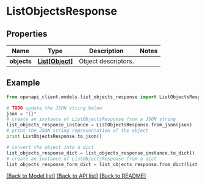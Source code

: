 # ListObjectsResponse


## Properties

Name | Type | Description | Notes
------------ | ------------- | ------------- | -------------
**objects** | [**List[Object]**](Object.md) | Object descriptors. | 

## Example

```python
from openapi_client.models.list_objects_response import ListObjectsResponse

# TODO update the JSON string below
json = "{}"
# create an instance of ListObjectsResponse from a JSON string
list_objects_response_instance = ListObjectsResponse.from_json(json)
# print the JSON string representation of the object
print ListObjectsResponse.to_json()

# convert the object into a dict
list_objects_response_dict = list_objects_response_instance.to_dict()
# create an instance of ListObjectsResponse from a dict
list_objects_response_form_dict = list_objects_response.from_dict(list_objects_response_dict)
```
[[Back to Model list]](../README.md#documentation-for-models) [[Back to API list]](../README.md#documentation-for-api-endpoints) [[Back to README]](../README.md)



